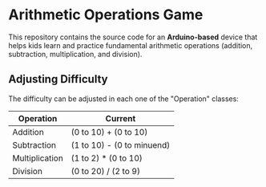 # Arithmetic Operations Game

This repository contains the source code for an **Arduino-based** device that helps 
kids learn and practice fundamental arithmetic operations (addition, subtraction, multiplication, and division).

## Adjusting Difficulty

The difficulty can be adjusted in each one of the "Operation" classes:

| Operation      | Current                    |
|----------------|----------------------------|
| Addition       | (0 to 10) + (0 to 10)      |
| Subtraction    | (1 to 10) - (0 to minuend) |
| Multiplication | (1 to 2) * (0 to 10)       |
| Division       | (0 to 20) / (2 to 9)       |
